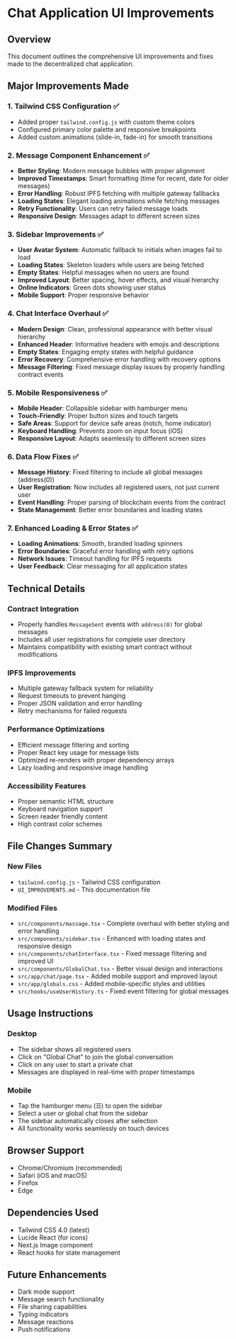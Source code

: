 # Chat Application UI Improvements

## Overview
This document outlines the comprehensive UI improvements and fixes made to the decentralized chat application.

## Major Improvements Made

### 1. Tailwind CSS Configuration ✅
- Added proper `tailwind.config.js` with custom theme colors
- Configured primary color palette and responsive breakpoints
- Added custom animations (slide-in, fade-in) for smooth transitions

### 2. Message Component Enhancement ✅
- **Better Styling**: Modern message bubbles with proper alignment
- **Improved Timestamps**: Smart formatting (time for recent, date for older messages)
- **Error Handling**: Robust IPFS fetching with multiple gateway fallbacks
- **Loading States**: Elegant loading animations while fetching messages
- **Retry Functionality**: Users can retry failed message loads
- **Responsive Design**: Messages adapt to different screen sizes

### 3. Sidebar Improvements ✅
- **User Avatar System**: Automatic fallback to initials when images fail to load
- **Loading States**: Skeleton loaders while users are being fetched
- **Empty States**: Helpful messages when no users are found
- **Improved Layout**: Better spacing, hover effects, and visual hierarchy
- **Online Indicators**: Green dots showing user status
- **Mobile Support**: Proper responsive behavior

### 4. Chat Interface Overhaul ✅
- **Modern Design**: Clean, professional appearance with better visual hierarchy
- **Enhanced Header**: Informative headers with emojis and descriptions
- **Empty States**: Engaging empty states with helpful guidance
- **Error Recovery**: Comprehensive error handling with recovery options
- **Message Filtering**: Fixed message display issues by properly handling contract events

### 5. Mobile Responsiveness ✅
- **Mobile Header**: Collapsible sidebar with hamburger menu
- **Touch-Friendly**: Proper button sizes and touch targets
- **Safe Areas**: Support for device safe areas (notch, home indicator)
- **Keyboard Handling**: Prevents zoom on input focus (iOS)
- **Responsive Layout**: Adapts seamlessly to different screen sizes

### 6. Data Flow Fixes ✅
- **Message History**: Fixed filtering to include all global messages (address(0))
- **User Registration**: Now includes all registered users, not just current user
- **Event Handling**: Proper parsing of blockchain events from the contract
- **State Management**: Better error boundaries and loading states

### 7. Enhanced Loading & Error States ✅
- **Loading Animations**: Smooth, branded loading spinners
- **Error Boundaries**: Graceful error handling with retry options
- **Network Issues**: Timeout handling for IPFS requests
- **User Feedback**: Clear messaging for all application states

## Technical Details

### Contract Integration
- Properly handles `MessageSent` events with `address(0)` for global messages
- Includes all user registrations for complete user directory
- Maintains compatibility with existing smart contract without modifications

### IPFS Improvements
- Multiple gateway fallback system for reliability
- Request timeouts to prevent hanging
- Proper JSON validation and error handling
- Retry mechanisms for failed requests

### Performance Optimizations
- Efficient message filtering and sorting
- Proper React key usage for message lists
- Optimized re-renders with proper dependency arrays
- Lazy loading and responsive image handling

### Accessibility Features
- Proper semantic HTML structure
- Keyboard navigation support
- Screen reader friendly content
- High contrast color schemes

## File Changes Summary

### New Files
- `tailwind.config.js` - Tailwind CSS configuration
- `UI_IMPROVEMENTS.md` - This documentation file

### Modified Files
- `src/components/massage.tsx` - Complete overhaul with better styling and error handling
- `src/components/sidebar.tsx` - Enhanced with loading states and responsive design
- `src/components/chatInterface.tsx` - Fixed message filtering and improved UI
- `src/components/GlobalChat.tsx` - Better visual design and interactions
- `src/app/chat/page.tsx` - Added mobile support and improved layout
- `src/app/globals.css` - Added mobile-specific styles and utilities
- `src/hooks/useUserHistory.ts` - Fixed event filtering for global messages

## Usage Instructions

### Desktop
- The sidebar shows all registered users
- Click on "Global Chat" to join the global conversation
- Click on any user to start a private chat
- Messages are displayed in real-time with proper timestamps

### Mobile
- Tap the hamburger menu (☰) to open the sidebar
- Select a user or global chat from the sidebar
- The sidebar automatically closes after selection
- All functionality works seamlessly on touch devices

## Browser Support
- Chrome/Chromium (recommended)
- Safari (iOS and macOS)
- Firefox
- Edge

## Dependencies Used
- Tailwind CSS 4.0 (latest)
- Lucide React (for icons)
- Next.js Image component
- React hooks for state management

## Future Enhancements
- Dark mode support
- Message search functionality
- File sharing capabilities
- Typing indicators
- Message reactions
- Push notifications
